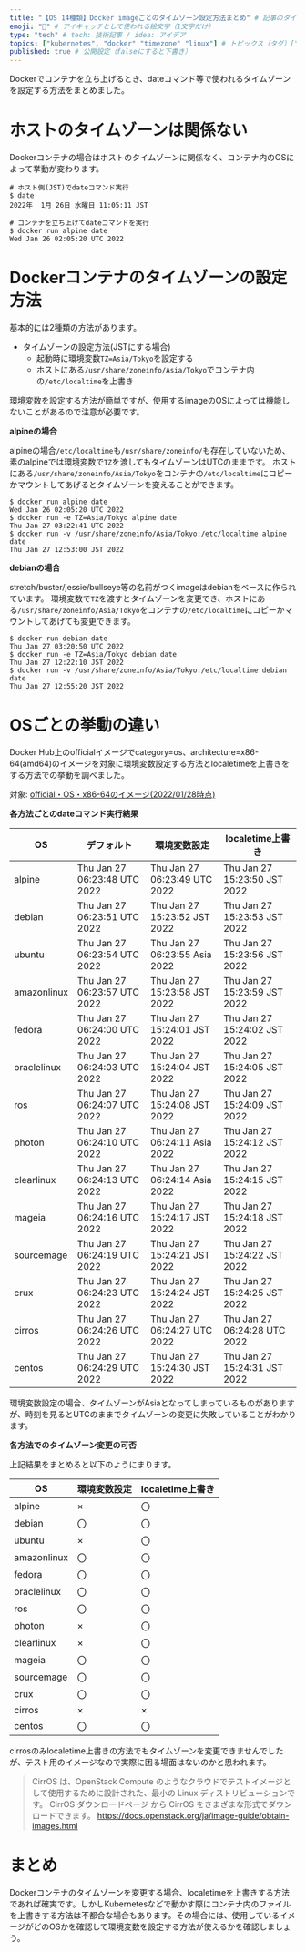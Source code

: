 ```yaml
---
title: "【OS 14種類】Docker imageごとのタイムゾーン設定方法まとめ" # 記事のタイトル
emoji: "🐻" # アイキャッチとして使われる絵文字（1文字だけ）
type: "tech" # tech: 技術記事 / idea: アイデア
topics: ["kubernetes", "docker" "timezone" "linux"] # トピックス（タグ）["markdown", "rust", "aws"]のように指定する
published: true # 公開設定（falseにすると下書き）
---
```


Dockerでコンテナを立ち上げるとき、dateコマンド等で使われるタイムゾーンを設定する方法をまとめました。

# ホストのタイムゾーンは関係ない
Dockerコンテナの場合はホストのタイムゾーンに関係なく、コンテナ内のOSによって挙動が変わります。

```
# ホスト側(JST)でdateコマンド実行
$ date
2022年  1月 26日 水曜日 11:05:11 JST

# コンテナを立ち上げてdateコマンドを実行
$ docker run alpine date
Wed Jan 26 02:05:20 UTC 2022
```

# Dockerコンテナのタイムゾーンの設定方法

基本的には2種類の方法があります。

- タイムゾーンの設定方法(JSTにする場合)
  - 起動時に環境変数`TZ=Asia/Tokyo`を設定する
  - ホストにある`/usr/share/zoneinfo/Asia/Tokyo`でコンテナ内の`/etc/localtime`を上書き

環境変数を設定する方法が簡単ですが、使用するimageのOSによっては機能しないことがあるので注意が必要です。

**alpineの場合**


alpineの場合`/etc/localtime`も`/usr/share/zoneinfo/`も存在していないため、素のalpineでは環境変数で`TZ`を渡してもタイムゾーンはUTCのままです。
ホストにある`/usr/share/zoneinfo/Asia/Tokyo`をコンテナの`/etc/localtime`にコピーかマウントしてあげるとタイムゾーンを変えることができます。

```
$ docker run alpine date
Wed Jan 26 02:05:20 UTC 2022
$ docker run -e TZ=Asia/Tokyo alpine date
Thu Jan 27 03:22:41 UTC 2022
$ docker run -v /usr/share/zoneinfo/Asia/Tokyo:/etc/localtime alpine date
Thu Jan 27 12:53:00 JST 2022
```

**debianの場合**

stretch/buster/jessie/bullseye等の名前がつくimageはdebianをベースに作られています。
環境変数で`TZ`を渡すとタイムゾーンを変更でき、ホストにある`/usr/share/zoneinfo/Asia/Tokyo`をコンテナの`/etc/localtime`にコピーかマウントしてあげても変更できます。

```
$ docker run debian date
Thu Jan 27 03:20:50 UTC 2022
$ docker run -e TZ=Asia/Tokyo debian date
Thu Jan 27 12:22:10 JST 2022
$ docker run -v /usr/share/zoneinfo/Asia/Tokyo:/etc/localtime debian date
Thu Jan 27 12:55:20 JST 2022
```

# OSごとの挙動の違い

Docker Hub上のofficialイメージでcategory=os、architecture=x86-64(amd64)のイメージを対象に環境変数設定する方法とlocaletimeを上書きをする方法での挙動を調べました。

対象: [official・OS・x86-64のイメージ(2022/01/28時点)](https://hub.docker.com/search?type=image&image_filter=official&category=os&architecture=amd64)

**各方法ごとのdateコマンド実行結果**

| OS | デフォルト | 環境変数設定 | localetime上書き |
| -- | -- | -- | -- |
| alpine | Thu Jan 27 06:23:48 UTC 2022 | Thu Jan 27 06:23:49 UTC 2022 | Thu Jan 27 15:23:50 JST 2022 |
| debian | Thu Jan 27 06:23:51 UTC 2022 | Thu Jan 27 15:23:52 JST 2022 | Thu Jan 27 15:23:53 JST 2022 |
| ubuntu | Thu Jan 27 06:23:54 UTC 2022 | Thu Jan 27 06:23:55 Asia 2022 | Thu Jan 27 15:23:56 JST 2022 |
| amazonlinux | Thu Jan 27 06:23:57 UTC 2022 | Thu Jan 27 15:23:58 JST 2022 | Thu Jan 27 15:23:59 JST 2022 |
| fedora | Thu Jan 27 06:24:00 UTC 2022 | Thu Jan 27 15:24:01 JST 2022 | Thu Jan 27 15:24:02 JST 2022 |
| oraclelinux | Thu Jan 27 06:24:03 UTC 2022 | Thu Jan 27 15:24:04 JST 2022 | Thu Jan 27 15:24:05 JST 2022 |
| ros | Thu Jan 27 06:24:07 UTC 2022 | Thu Jan 27 15:24:08 JST 2022 | Thu Jan 27 15:24:09 JST 2022 |
| photon | Thu Jan 27 06:24:10 UTC 2022 | Thu Jan 27 06:24:11 Asia 2022 | Thu Jan 27 15:24:12 JST 2022 |
| clearlinux | Thu Jan 27 06:24:13 UTC 2022 | Thu Jan 27 06:24:14 Asia 2022 | Thu Jan 27 15:24:15 JST 2022 |
| mageia | Thu Jan 27 06:24:16 UTC 2022 | Thu Jan 27 15:24:17 JST 2022 | Thu Jan 27 15:24:18 JST 2022 |
| sourcemage | Thu Jan 27 06:24:19 UTC 2022 | Thu Jan 27 15:24:21 JST 2022 | Thu Jan 27 15:24:22 JST 2022 |
| crux | Thu Jan 27 06:24:23 UTC 2022 | Thu Jan 27 15:24:24 JST 2022 | Thu Jan 27 15:24:25 JST 2022 |
| cirros | Thu Jan 27 06:24:26 UTC 2022 | Thu Jan 27 06:24:27 UTC 2022 | Thu Jan 27 06:24:28 UTC 2022 |
| centos | Thu Jan 27 06:24:29 UTC 2022 | Thu Jan 27 15:24:30 JST 2022 | Thu Jan 27 15:24:31 JST 2022 |

環境変数設定の場合、タイムゾーンがAsiaとなってしまっているものがありますが、時刻を見るとUTCのままでタイムゾーンの変更に失敗していることがわかります。

**各方法でのタイムゾーン変更の可否**

上記結果をまとめると以下のようにまります。

| OS | 環境変数設定 | localetime上書き |
| -- | -- | -- |
| alpine | × | 〇 |
| debian | 〇 | 〇 |
| ubuntu | × | 〇 |
| amazonlinux | 〇 | 〇 |
| fedora | 〇 | 〇 |
| oraclelinux | 〇 | 〇 |
| ros | 〇 | 〇 |
| photon | × | 〇 |
| clearlinux | × | 〇 |
| mageia | 〇 | 〇 |
| sourcemage | 〇 | 〇 |
| crux | 〇 | 〇 |
| cirros | × | × |
| centos | 〇 | 〇 |

cirrosのみlocaletime上書きの方法でもタイムゾーンを変更できませんでしたが、テスト用のイメージなので実際に困る場面はないのかと思われます。

> CirrOS は、OpenStack Compute のようなクラウドでテストイメージとして使用するために設計された、最小の Linux ディストリビューションです。 CirrOS ダウンロードページ から CirrOS をさまざまな形式でダウンロードできます。
https://docs.openstack.org/ja/image-guide/obtain-images.html

# まとめ

Dockerコンテナのタイムゾーンを変更する場合、localetimeを上書きする方法であれば確実です。しかしKubernetesなどで動かす際にコンテナ内のファイルを上書きする方法は不都合な場合もあります。その場合には、使用しているイメージがどのOSかを確認して環境変数を設定する方法が使えるかを確認しましょう。
